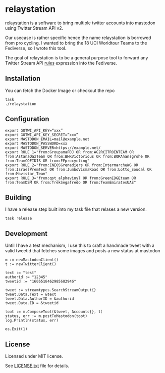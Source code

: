 # relaystation

relaystation is a software to bring multiple twitter accounts into mastodon
using Twitter Stream API v2.

Our usecase is rather specific hence the name relaystation is borrowed from
pro cycling. I wanted to bring the 18 UCI Worldtour Teams to the Fediverse,
so I wrote this tool.

The goal of relaystation is to be a general purpose tool to forward any
Twitter Stream API [rules](https://developer.twitter.com/en/docs/twitter-api/tweets/filtered-stream/integrate/build-a-rule) expression into the Fediverse.

## Installation

You can fetch the Docker Image or checkout the repo

    task
    ./relaystation

## Configuration


```
export GOTWI_API_KEY=“xxx”
export GOTWI_API_KEY_SECRET=“xxx”
export MASTODON_EMAIL=mail@example.net
export MASTODON_PASSWORD=xxx
export MASTODON_SERVER=https://example.net/
export RULE_1="from:GroupamaFDJ OR from:AG2RCITROENTEAM OR from:AstanaQazTeam OR from:BHRVictorious OR from:BORAhansgrohe OR from:TeamCOFIDIS OR from:EFprocycling"
export RULE_2="from:INEOSGrenadiers OR from:IntermarcheWG OR from:IsraelPremTech OR from:JumboVismaRoad OR from:Lotto_Soudal OR from:Movistar_Team"
export RULE_3="from:qst_alphavinyl OR from:GreenEDGEteam OR from:TeamDSM OR from:TrekSegafredo OR from:TeamEmiratesUAE"
```

## Building

I have a release step built into my task file that relases a new version.

```
task release

```

## Development

Until I have a test mechanism, I use this to craft a handmade tweet
with a valid tweetid that fetches some images and posts a new status at
mastodon

``` golang
m := newMastodonClient()
t := newTwitterClient()

text := "test"
authorid := "12345"
tweetid := "1605518462985682946"

tweet := streamtypes.SearchStreamOutput{}
tweet.Data.Text = &text
tweet.Data.AuthorID = &authorid
tweet.Data.ID = &tweetid

toot := m.ComposeToot(&tweet, Accounts{}, t)
status, err := m.postToMastodon(toot)
log.Println(status, err)

os.Exit(1)
```



## License

Licensed under MIT license.

See [LICENSE.txt](https://raw.githubusercontent.com/noqqe/relaystation/master/LICENSE.txt) file for details.
